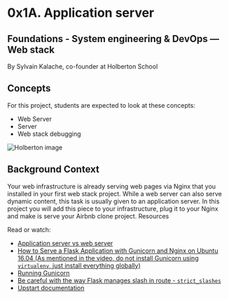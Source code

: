 # 0x1A. Application server

## Foundations - System engineering & DevOps ― Web stack

By Sylvain Kalache, co-founder at Holberton School

## Concepts

For this project, students are expected to look at these concepts:

* Web Server
* Server
* Web stack debugging

![Holberton image](https://holbertonintranet.s3.amazonaws.com/uploads/medias/2018/9/c7d1ed0a2e10d1b4e9b3.jpg?X-Amz-Algorithm=AWS4-HMAC-SHA256&X-Amz-Credential=AKIARDDGGGOUWMNL5ANN%2F20210225%2Fus-east-1%2Fs3%2Faws4_request&X-Amz-Date=20210225T130320Z&X-Amz-Expires=86400&X-Amz-SignedHeaders=host&X-Amz-Signature=d65953731cd3e96578e97a008a2d7ae5ad96168bdd256e4736426d5ef73ee473)

## Background Context

Your web infrastructure is already serving web pages via Nginx that you installed in your first web stack project. While a web server can also serve dynamic content, this task is usually given to an application server. In this project you will add this piece to your infrastructure, plug it to your Nginx and make is serve your Airbnb clone project.
Resources

Read or watch:

* [Application server vs web server](https://www.nginx.com/resources/glossary/application-server-vs-web-server/)
* [How to Serve a Flask Application with Gunicorn and Nginx on Ubuntu 16.04 (As mentioned in the video, do not install Gunicorn using `virtualenv`, just install everything globally)](https://www.digitalocean.com/community/tutorials/how-to-serve-flask-applications-with-gunicorn-and-nginx-on-ubuntu-16-04)
* [Running Gunicorn](https://docs.gunicorn.org/en/latest/run.html)
* [Be careful with the way Flask manages slash in route - `strict_slashes`](https://werkzeug.palletsprojects.com/en/0.14.x/routing/)
* [Upstart documentation](http://upstart.ubuntu.com/cookbook/)

